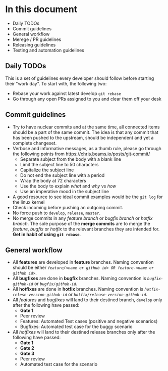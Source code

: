 # In this document
* Daily TODOs
* Commit guidelines
* General workflow
* Merege / PR guidelines
* Releasing guidelines
* Testing and automation guidelines

## Daily TODOs
This is a set of guidelines every developer should follow before starting their
"work day". To start with, the following two:

* Rebase your work against latest develop `git rebase`
* Go through any open PRs assigned to you and clear them off your desk

## Commit guidelines

* Try to have nuclear commits and at the same time, all connected items should
be a part of the same commit. The idea is that any commit that has been pushed
to the upstream, should be independent and yet a complete changeset.
* Verbose and informative messages, as a thumb rule, please go through the
following points from https://chris.beams.io/posts/git-commit/
    * Separate subject from the body with a blank line
    * Limit the subject line to 50 characters
    * Capitalize the subject line
    * Do not end the subject line with a period
    * Wrap the body at 72 characters
    * Use the body to explain _what_ and _why_ vs _how_
    * Use an imperative mood in the subject line
* A good resource to see ideal commit examples would be the `git log` for the
linux kernel
* Check incoming before pushing an outgoing commit.
* No force push to `develop`, `release`, `master`.
* No merge commits in any _feature branch_ or _bugfix branch_ or _hotfix branch_.
The sole purpose of the __merge commits__ are to merge the _feature_, _bugfix_ or
_hotfix_ to the relevant branches they are intended for. __Get in habit of using
`git rebase`__.

## General workflow

* All __features__ are developed in __feature__ branches. Naming convention should
be either _`feature/<name or github id> OR feature-<name or github id>`_.
* All __bugfixes__ are done in __bugfix__ branches. Naming convention is 
_`bugfix-github-id`_ or _`bugfix/github-id`_.
* All __hotfixes__ are done in __hotfix__ branches. Naming convention is 
_`hotfix-relese-version-github-id`_ or _`hotfix/release-version-github-id`_.
* All _features_ and _bugfixes_ will land to their destined branch, `develop` only
after the following have passed:
    * __Gate 1__
    * Peer review
    * Features: Automated Test cases (positive and negative scenarios)
    * Bugfixes: Automated test case for the buggy scenario
* All _hotfixes_ will land to their destined release branches only after the
following have passed:
    * __Gate 1__
    * __Gate 2__
    * __Gate 3__
    * Peer review
    * Automated test case for the scenario
